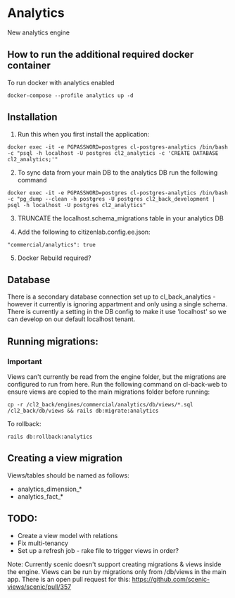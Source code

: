 # Analytics
New analytics engine

## How to run the additional required docker container

To run docker with analytics enabled

`docker-compose --profile analytics up -d`

## Installation

1. Run this when you first install the application:

```
docker exec -it -e PGPASSWORD=postgres cl-postgres-analytics /bin/bash -c "psql -h localhost -U postgres cl2_analytics -c 'CREATE DATABASE cl2_analytics;'"
```

2. To sync data from your main DB to the analytics DB run the following command

```
docker exec -it -e PGPASSWORD=postgres cl-postgres-analytics /bin/bash -c "pg_dump --clean -h postgres -U postgres cl2_back_development | psql -h localhost -U postgres cl2_analytics"
```

3. TRUNCATE the localhost.schema_migrations table in your analytics DB

4. Add the following to citizenlab.config.ee.json:

`"commercial/analytics": true`

5. Docker Rebuild required?

## Database

There is a secondary database connection set up to cl_back_analytics - however it currently is ignoring appartment and 
only using a single schema. There is currently a setting in the DB config to make it use 'localhost' so we can develop
on our default localhost tenant.

## Running migrations:

### Important

Views can't currently be read from the engine folder, but the migrations are configured to run from here.
Run the following command on cl-back-web to ensure views are copied to the main migrations folder before running:

`cp -r /cl2_back/engines/commercial/analytics/db/views/*.sql /cl2_back/db/views && rails db:migrate:analytics`

To rollback:

`rails db:rollback:analytics`

## Creating a view migration

Views/tables should be named as follows:

* analytics_dimension_*
* analytics_fact_*

## TODO:

* Create a view model with relations
* Fix multi-tenancy
* Set up a refresh job - rake file to trigger views in order?

Note: Currently scenic doesn't support creating migrations & views inside the engine.
Views can be run by migrations only from /db/views in the main app.
There is an open pull request for this: https://github.com/scenic-views/scenic/pull/357


